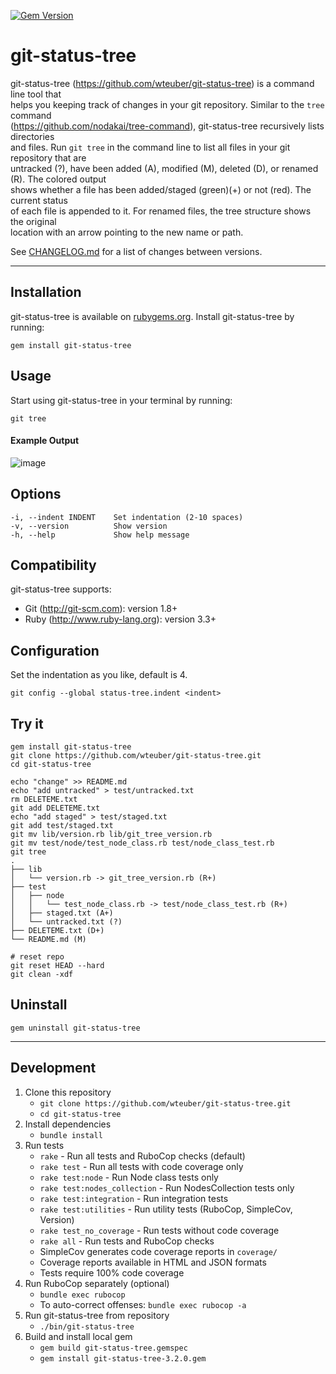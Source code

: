 [![Gem Version](https://badge.fury.io/rb/git-status-tree.svg)](https://badge.fury.io/rb/git-status-tree)

# git-status-tree

git-status-tree (https://github.com/wteuber/git-status-tree) is a command line tool that  
helps you keeping track of changes in your git repository. Similar to the `tree` command  
(https://github.com/nodakai/tree-command), git-status-tree recursively lists directories  
and files. Run `git tree` in the command line to list all files in your git repository that are  
untracked (?), have been added (A), modified (M), deleted (D), or renamed (R). The colored output  
shows whether a file has been added/staged (green)(+) or not (red). The current status  
of each file is appended to it. For renamed files, the tree structure shows the original  
location with an arrow pointing to the new name or path.

See [CHANGELOG.md](CHANGELOG.md) for a list of changes between versions.
___
## Installation
git-status-tree is available on [rubygems.org](https://rubygems.org/gems/git-status-tree).
Install git-status-tree by running:
```
gem install git-status-tree
```

## Usage
Start using git-status-tree in your terminal by running:
```
git tree
```
#### Example Output
![image](https://user-images.githubusercontent.com/1446195/134486179-290820c6-4a8c-4cf3-8707-43adacb77b4d.png)

## Options
```
-i, --indent INDENT    Set indentation (2-10 spaces)
-v, --version          Show version
-h, --help             Show help message
```

## Compatibility
git-status-tree supports:
* Git (http://git-scm.com): version 1.8+
* Ruby (http://www.ruby-lang.org): version 3.3+

## Configuration
Set the indentation as you like, default is 4.
```
git config --global status-tree.indent <indent>
```

## Try it
```
gem install git-status-tree
git clone https://github.com/wteuber/git-status-tree.git
cd git-status-tree

echo "change" >> README.md
echo "add untracked" > test/untracked.txt
rm DELETEME.txt
git add DELETEME.txt
echo "add staged" > test/staged.txt
git add test/staged.txt
git mv lib/version.rb lib/git_tree_version.rb
git mv test/node/test_node_class.rb test/node_class_test.rb
git tree
.
├── lib
│   └── version.rb -> git_tree_version.rb (R+)
├── test
│   ├── node
│   │   └── test_node_class.rb -> test/node_class_test.rb (R+)
│   ├── staged.txt (A+)
│   └── untracked.txt (?)
├── DELETEME.txt (D+)
└── README.md (M)

# reset repo
git reset HEAD --hard
git clean -xdf
```

## Uninstall
```
gem uninstall git-status-tree
```
___
## Development

1. Clone this repository
   * `git clone https://github.com/wteuber/git-status-tree.git`
   * `cd git-status-tree`
2. Install dependencies
    * `bundle install`
3. Run tests
    * `rake` - Run all tests and RuboCop checks (default)
    * `rake test` - Run all tests with code coverage only
    * `rake test:node` - Run Node class tests only
    * `rake test:nodes_collection` - Run NodesCollection tests only
    * `rake test:integration` - Run integration tests
    * `rake test:utilities` - Run utility tests (RuboCop, SimpleCov, Version)
    * `rake test_no_coverage` - Run tests without code coverage
    * `rake all` - Run tests and RuboCop checks
    * SimpleCov generates code coverage reports in `coverage/`
    * Coverage reports available in HTML and JSON formats
    * Tests require 100% code coverage
4. Run RuboCop separately (optional)
    * `bundle exec rubocop`
    * To auto-correct offenses: `bundle exec rubocop -a`
5. Run git-status-tree from repository
    * `./bin/git-status-tree`
6. Build and install local gem
   * `gem build git-status-tree.gemspec`
   * `gem install git-status-tree-3.2.0.gem`
